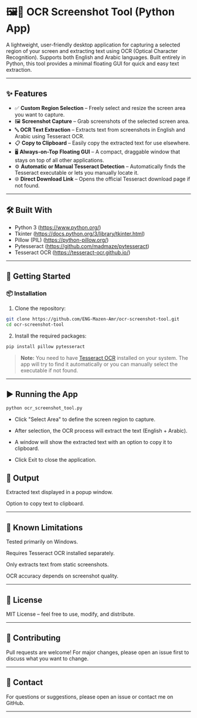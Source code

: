 # 🖼️📝 OCR Screenshot Tool (Python App)

A lightweight, user-friendly desktop application for capturing a selected region of your screen and extracting text using OCR (Optical Character Recognition). Supports both English and Arabic languages. Built entirely in Python, this tool provides a minimal floating GUI for quick and easy text extraction.

---

## ✨ Features

- ✅ **Custom Region Selection** – Freely select and resize the screen area you want to capture.
- 🖼️ **Screenshot Capture** – Grab screenshots of the selected screen area.
- 🔤 **OCR Text Extraction** – Extracts text from screenshots in English and Arabic using Tesseract OCR.
- 📋 **Copy to Clipboard** – Easily copy the extracted text for use elsewhere.
- 🖥️ **Always-on-Top Floating GUI** – A compact, draggable window that stays on top of all other applications.
- ⚙️ **Automatic or Manual Tesseract Detection** – Automatically finds the Tesseract executable or lets you manually locate it.
- 🌐 **Direct Download Link** – Opens the official Tesseract download page if not found.

---

## 🛠️ Built With

- Python 3 (https://www.python.org/)
- Tkinter (https://docs.python.org/3/library/tkinter.html)
- Pillow (PIL) (https://python-pillow.org/)
- Pytesseract (https://github.com/madmaze/pytesseract)
- Tesseract OCR (https://tesseract-ocr.github.io/)

---

## 🚀 Getting Started

### 📦 Installation

1. Clone the repository:

```bash
git clone https://github.com/ENG-Mazen-Amr/ocr-screenshot-tool.git
cd ocr-screenshot-tool
```
2. Install the required packages:

```bash
pip install pillow pytesseract
```
> **Note:** You need to have [Tesseract OCR](https://sourceforge.net/projects/tesseract-ocr.mirror/) installed on your system.
The app will try to find it automatically or you can manually select the executable if not found.


---
## ▶️ Running the App
```bash
python ocr_screenshot_tool.py
```
- Click "Select Area" to define the screen region to capture.

- After selection, the OCR process will extract the text (English + Arabic).

- A window will show the extracted text with an option to copy it to clipboard.

- Click Exit to close the application.

## 📝 Output
Extracted text displayed in a popup window.

Option to copy text to clipboard.


---
## 📌 Known Limitations
Tested primarily on Windows.

Requires Tesseract OCR installed separately.

Only extracts text from static screenshots.

OCR accuracy depends on screenshot quality.


---
## 📄 License
MIT License – feel free to use, modify, and distribute.


---
## 🤝 Contributing
Pull requests are welcome! For major changes, please open an issue first to discuss what you want to change.


---
## 📧 Contact
For questions or suggestions, please open an issue or contact me on GitHub.


---

